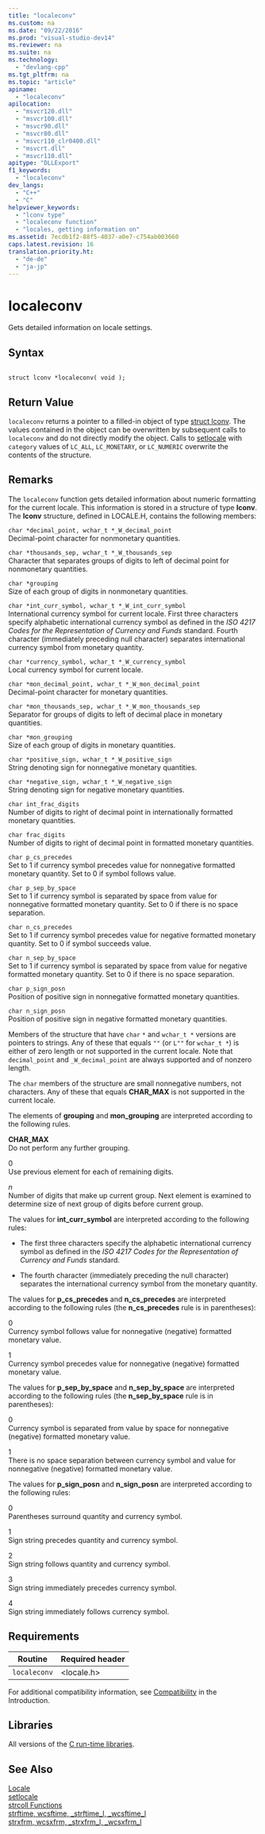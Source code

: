```yaml
---
title: "localeconv"
ms.custom: na
ms.date: "09/22/2016"
ms.prod: "visual-studio-dev14"
ms.reviewer: na
ms.suite: na
ms.technology: 
  - "devlang-cpp"
ms.tgt_pltfrm: na
ms.topic: "article"
apiname: 
  - "localeconv"
apilocation: 
  - "msvcr120.dll"
  - "msvcr100.dll"
  - "msvcr90.dll"
  - "msvcr80.dll"
  - "msvcr110_clr0400.dll"
  - "msvcrt.dll"
  - "msvcr110.dll"
apitype: "DLLExport"
f1_keywords: 
  - "localeconv"
dev_langs: 
  - "C++"
  - "C"
helpviewer_keywords: 
  - "lconv type"
  - "localeconv function"
  - "locales, getting information on"
ms.assetid: 7ecdb1f2-88f5-4037-a0e7-c754ab003660
caps.latest.revision: 16
translation.priority.ht: 
  - "de-de"
  - "ja-jp"
---
```

# localeconv
Gets detailed information on locale settings.  
  
## Syntax  
  
```  
  
struct lconv *localeconv( void );  
```  
  
## Return Value  
 `localeconv` returns a pointer to a filled-in object of type [struct lconv](../VS_csharp/standard-types.md). The values contained in the object can be overwritten by subsequent calls to `localeconv` and do not directly modify the object. Calls to [setlocale](../VS_csharp/setlocale--_wsetlocale.md) with `category` values of `LC_ALL`, `LC_MONETARY`, or `LC_NUMERIC` overwrite the contents of the structure.  
  
## Remarks  
 The `localeconv` function gets detailed information about numeric formatting for the current locale. This information is stored in a structure of type **lconv**. The **lconv** structure, defined in LOCALE.H, contains the following members:  
  
 `char *decimal_point, wchar_t *_W_decimal_point`  
 Decimal-point character for nonmonetary quantities.  
  
 `char *thousands_sep, wchar_t *_W_thousands_sep`  
 Character that separates groups of digits to left of decimal point for nonmonetary quantities.  
  
 `char *grouping`  
 Size of each group of digits in nonmonetary quantities.  
  
 `char *int_curr_symbol, wchar_t *_W_int_curr_symbol`  
 International currency symbol for current locale. First three characters specify alphabetic international currency symbol as defined in the *ISO 4217 Codes for the Representation of Currency and Funds* standard. Fourth character (immediately preceding null character) separates international currency symbol from monetary quantity.  
  
 `char *currency_symbol, wchar_t *_W_currency_symbol`  
 Local currency symbol for current locale.  
  
 `char *mon_decimal_point, wchar_t *_W_mon_decimal_point`  
 Decimal-point character for monetary quantities.  
  
 `char *mon_thousands_sep, wchar_t *_W_mon_thousands_sep`  
 Separator for groups of digits to left of decimal place in monetary quantities.  
  
 `char *mon_grouping`  
 Size of each group of digits in monetary quantities.  
  
 `char *positive_sign, wchar_t *_W_positive_sign`  
 String denoting sign for nonnegative monetary quantities.  
  
 `char *negative_sign, wchar_t *_W_negative_sign`  
 String denoting sign for negative monetary quantities.  
  
 `char int_frac_digits`  
 Number of digits to right of decimal point in internationally formatted monetary quantities.  
  
 `char frac_digits`  
 Number of digits to right of decimal point in formatted monetary quantities.  
  
 `char p_cs_precedes`  
 Set to 1 if currency symbol precedes value for nonnegative formatted monetary quantity. Set to 0 if symbol follows value.  
  
 `char p_sep_by_space`  
 Set to 1 if currency symbol is separated by space from value for nonnegative formatted monetary quantity. Set to 0 if there is no space separation.  
  
 `char n_cs_precedes`  
 Set to 1 if currency symbol precedes value for negative formatted monetary quantity. Set to 0 if symbol succeeds value.  
  
 `char n_sep_by_space`  
 Set to 1 if currency symbol is separated by space from value for negative formatted monetary quantity. Set to 0 if there is no space separation.  
  
 `char p_sign_posn`  
 Position of positive sign in nonnegative formatted monetary quantities.  
  
 `char n_sign_posn`  
 Position of positive sign in negative formatted monetary quantities.  
  
 Members of the structure that have `char` `*` and `wchar_t *` versions are pointers to strings. Any of these that equals `""` (or `L""` for `wchar_t *`) is either of zero length or not supported in the current locale. Note that `decimal_point` and `_W_decimal_point` are always supported and of nonzero length.  
  
 The `char` members of the structure are small nonnegative numbers, not characters. Any of these that equals **CHAR_MAX** is not supported in the current locale.  
  
 The elements of **grouping** and **mon_grouping** are interpreted according to the following rules.  
  
 **CHAR_MAX**  
 Do not perform any further grouping.  
  
 0  
 Use previous element for each of remaining digits.  
  
 *n*  
 Number of digits that make up current group. Next element is examined to determine size of next group of digits before current group.  
  
 The values for **int_curr_symbol** are interpreted according to the following rules:  
  
-   The first three characters specify the alphabetic international currency symbol as defined in the *ISO 4217 Codes for the Representation of Currency and Funds* standard.  
  
-   The fourth character (immediately preceding the null character) separates the international currency symbol from the monetary quantity.  
  
 The values for **p_cs_precedes** and **n_cs_precedes** are interpreted according to the following rules (the **n_cs_precedes** rule is in parentheses):  
  
 0  
 Currency symbol follows value for nonnegative (negative) formatted monetary value.  
  
 1  
 Currency symbol precedes value for nonnegative (negative) formatted monetary value.  
  
 The values for **p_sep_by_space** and **n_sep_by_space** are interpreted according to the following rules (the **n_sep_by_space** rule is in parentheses):  
  
 0  
 Currency symbol is separated from value by space for nonnegative (negative) formatted monetary value.  
  
 1  
 There is no space separation between currency symbol and value for nonnegative (negative) formatted monetary value.  
  
 The values for **p_sign_posn** and **n_sign_posn** are interpreted according to the following rules:  
  
 0  
 Parentheses surround quantity and currency symbol.  
  
 1  
 Sign string precedes quantity and currency symbol.  
  
 2  
 Sign string follows quantity and currency symbol.  
  
 3  
 Sign string immediately precedes currency symbol.  
  
 4  
 Sign string immediately follows currency symbol.  
  
## Requirements  
  
|Routine|Required header|  
|-------------|---------------------|  
|`localeconv`|<locale.h>|  
  
 For additional compatibility information, see [Compatibility](../VS_csharp/compatibility.md) in the Introduction.  
  
## Libraries  
 All versions of the [C run-time libraries](../VS_csharp/crt-library-features.md).  
  
## See Also  
 [Locale](../VS_csharp/locale.md)   
 [setlocale](../VS_csharp/setlocale.md)   
 [strcoll Functions](../VS_csharp/strcoll-functions.md)   
 [strftime, wcsftime, _strftime_l, _wcsftime_l](../VS_csharp/strftime--wcsftime--_strftime_l--_wcsftime_l.md)   
 [strxfrm, wcsxfrm, _strxfrm_l, _wcsxfrm_l](../VS_csharp/strxfrm--wcsxfrm--_strxfrm_l--_wcsxfrm_l.md)